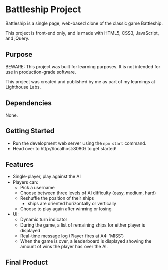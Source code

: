 # Battleship Project

Battleship is a single page, web-based clone of the classic game Battleship.

This project is front-end only, and is made with HTML5, CSS3, JavaScript, and jQuery.

## Purpose

BEWARE: This project was built for learning purposes. It is not intended for use in production-grade software.

This project was created and published by me as part of my learnings at Lighthouse Labs.

## Dependencies

None.

## Getting Started

- Run the development web server using the `npm start` command.
- Head over to http://localhost:8080/ to get started!

## Features

- Single-player, play against the AI
- Players can:
  - Pick a username
  - Choose between three levels of AI difficulty (easy, medium, hard)
  - Reshuffle the position of their ships
    - ships are oriented horizontally or vertically
  - Choose to play again after winning or losing
- UI:
  - Dynamic turn indicator
  - During the game, a list of remaining ships for either player is displayed
  - Real-time message log (Player fires at A4: 'MISS')
  - When the game is over, a leaderboard is displayed showing the amount of wins the player has over the AI.

## Final Product